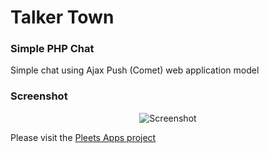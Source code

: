 # Talker Town
### Simple PHP Chat

Simple chat using Ajax Push (Comet) web application model

### Screenshot

<p align="center">
  <img src="http://pleets.org/public/img/PLTSChat.png" alt="Screenshot"/>
</p>

Please visit the [Pleets Apps project](http://pleets.org)

